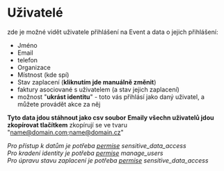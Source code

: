 # Uživatelé
zde je možné vidět uživatele přihlášení na Event a data o jejich přihlášení:
- Jméno
- Email
- telefon
- Organizace
- Místnost (kde spí)
- Stav zaplacení (**kliknutím jde manuálně změnit**)
- faktury asociované s uživatelem (a stav jejich zaplacení)
- možnost "**ukrást identitu**" - toto vás přihlásí jako daný uživatel, a můžete provádět akce za něj

**Tyto data jdou stáhnout jako csv soubor**
**Emaily všechn uživatelů jdou zkopírovat tlačítkem** zkopírují se ve tvaru "name@domain.com;name@domain.cz"

_Pro přístup k datům je potřeba [permise](https://github.com/RVVZtky/RVVZ-docs-temp/blob/master/permissions/README.md) sensitive\_data\_access_   \
_Pro kradení identity je potřeba [permise](https://github.com/RVVZtky/RVVZ-docs-temp/blob/master/permissions/README.md) manage\_users_   \
_Pro úpravu stavu zaplacení je potřeba [permise](https://github.com/RVVZtky/RVVZ-docs-temp/blob/master/permissions/README.md) sensitive\_data\_access_
